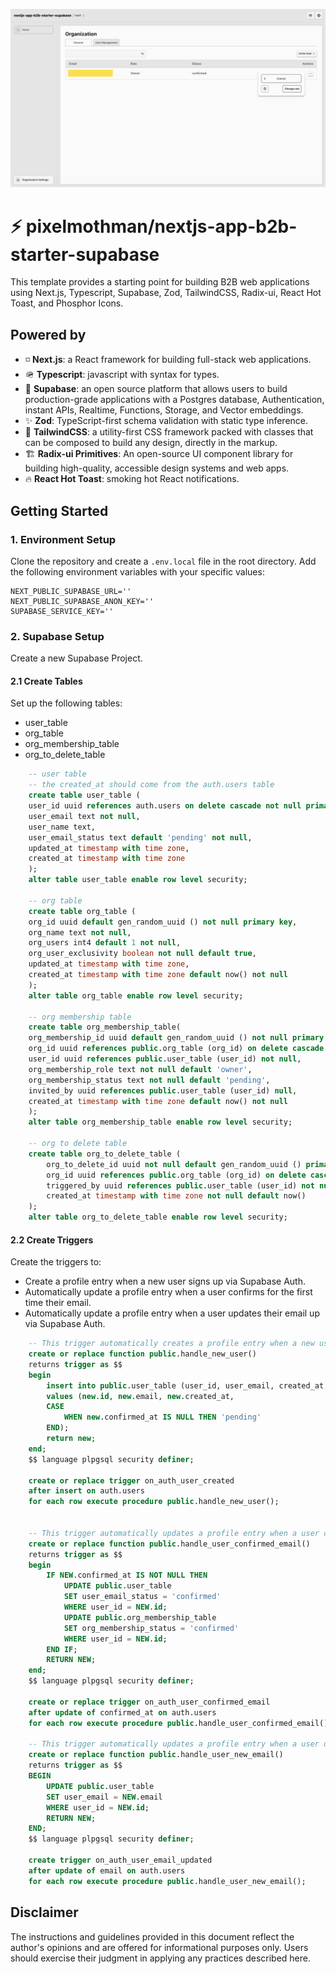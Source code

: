 ![Image of app](public/pixelmothman-nextjs-app-b2b-starter-supabase-2.png)

# ⚡️ pixelmothman/nextjs-app-b2b-starter-supabase

This template provides a starting point for building B2B web applications using Next.js, Typescript, Supabase, Zod, TailwindCSS, Radix-ui, React Hot Toast, and Phosphor Icons.

## Powered by

- ◽️ **Next.js**: a React framework for building full-stack web applications.
- 🪖 **Typescript**: javascript with syntax for types.
- 💾 **Supabase**: an open source platform that allows users to build production-grade applications with a Postgres database, Authentication, instant APIs, Realtime, Functions, Storage, and Vector embeddings.
- ✨ **Zod**: TypeScript-first schema validation with static type inference.
- 🧪 **TailwindCSS**: a utility-first CSS framework packed with classes that can be composed to build any design, directly in the markup.
- 🏗️ **Radix-ui Primitives**: An open-source UI component library for building high-quality, accessible design systems and web apps.
- 🔥 **React Hot Toast**: smoking hot React notifications.

## Getting Started

### 1. Environment Setup

Clone the repository and create a `.env.local` file in the root directory. Add the following environment variables with your specific values:

```plaintext
NEXT_PUBLIC_SUPABASE_URL=''
NEXT_PUBLIC_SUPABASE_ANON_KEY=''
SUPABASE_SERVICE_KEY=''
```

### 2. Supabase Setup

Create a new Supabase Project.

#### 2.1 Create Tables
Set up the following tables:

- user_table
- org_table
- org_membership_table
- org_to_delete_table

```sql
    -- user table
    -- the created_at should come from the auth.users table
    create table user_table (
    user_id uuid references auth.users on delete cascade not null primary key,
    user_email text not null,
    user_name text,
    user_email_status text default 'pending' not null,
    updated_at timestamp with time zone,
    created_at timestamp with time zone
    );
    alter table user_table enable row level security;

    -- org table
    create table org_table (
    org_id uuid default gen_random_uuid () not null primary key,
    org_name text not null,
    org_users int4 default 1 not null,
    org_user_exclusivity boolean not null default true,
    updated_at timestamp with time zone,
    created_at timestamp with time zone default now() not null
    );
    alter table org_table enable row level security;

    -- org membership table
    create table org_membership_table(
    org_membership_id uuid default gen_random_uuid () not null primary key,
    org_id uuid references public.org_table (org_id) on delete cascade not null,
    user_id uuid references public.user_table (user_id) not null,
    org_membership_role text not null default 'owner',
    org_membership_status text not null default 'pending',
    invited_by uuid references public.user_table (user_id) null,
    created_at timestamp with time zone default now() not null
    );
    alter table org_membership_table enable row level security;

    -- org to delete table
    create table org_to_delete_table (
        org_to_delete_id uuid not null default gen_random_uuid () primary key,
        org_id uuid references public.org_table (org_id) on delete cascade not null,
        triggered_by uuid references public.user_table (user_id) not null,
        created_at timestamp with time zone not null default now()
    );
    alter table org_to_delete_table enable row level security;
```

#### 2.2 Create Triggers
Create the triggers to:

- Create a profile entry when a new user signs up via Supabase Auth.
- Automatically update a profile entry when a user confirms for the first time their email.
- Automatically update a profile entry when a user updates their email up via Supabase Auth.

```sql
    -- This trigger automatically creates a profile entry when a new user signs up via Supabase Auth.
    create or replace function public.handle_new_user()
    returns trigger as $$
    begin
        insert into public.user_table (user_id, user_email, created_at, user_email_status)
        values (new.id, new.email, new.created_at,
        CASE
            WHEN new.confirmed_at IS NULL THEN 'pending'
        END);
        return new;
    end;
    $$ language plpgsql security definer;
    
    create or replace trigger on_auth_user_created
    after insert on auth.users
    for each row execute procedure public.handle_new_user();


    -- This trigger automatically updates a profile entry when a user confirms for the first time their email.
    create or replace function public.handle_user_confirmed_email()
    returns trigger as $$
    begin
        IF NEW.confirmed_at IS NOT NULL THEN
            UPDATE public.user_table
            SET user_email_status = 'confirmed'
            WHERE user_id = NEW.id;
            UPDATE public.org_membership_table
            SET org_membership_status = 'confirmed'
            WHERE user_id = NEW.id;
        END IF;
        RETURN NEW;
    end;
    $$ language plpgsql security definer;

    create or replace trigger on_auth_user_confirmed_email
    after update of confirmed_at on auth.users
    for each row execute procedure public.handle_user_confirmed_email();

    -- This trigger automatically updates a profile entry when a user updates their email up via Supabase Auth.
    create or replace function public.handle_user_new_email() 
    returns trigger as $$
    BEGIN
        UPDATE public.user_table
        SET user_email = NEW.email
        WHERE user_id = NEW.id;
        RETURN NEW;
    END;
    $$ language plpgsql security definer;

    create trigger on_auth_user_email_updated
    after update of email on auth.users 
    for each row execute procedure public.handle_user_new_email();
```

## Disclaimer

The instructions and guidelines provided in this document reflect the author's opinions and are offered for informational purposes only. Users should exercise their judgment in applying any practices described here.